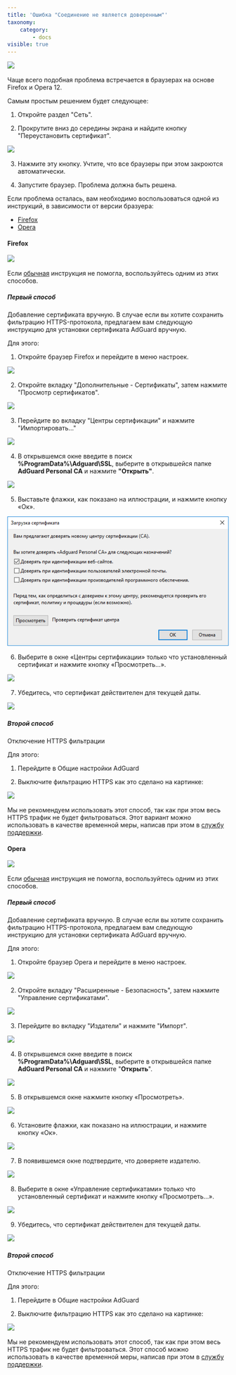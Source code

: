 ```yaml
---
title: 'Ошибка "Соединение не является доверенным"'
taxonomy:
    category:
        - docs
visible: true
---
```


![](https://cdn.adguard.com/public/Adguard/kb/ru/cert_ru.png)

Чаще всего подобная проблема встречается в браузерах на основе Firefox и Opera 12. 

<a name="basic"></a>
Самым простым решением будет следующее: 

1. Откройте раздел "Сеть". 

2. Прокрутите вниз до середины экрана и найдите кнопку "Переустановить сертификат". 

<img src="https://cdn.adguard.com/public/Adguard/kb/newscreenshots/Ru/Windows7.1/reinstallcertRu.png" />

3. Нажмите эту кнопку. Учтите, что все браузеры при этом закроются автоматически.

4. Запустите браузер. Проблема должна быть решена.

Если проблема осталась, вам необходимо воспользоваться одной из инструкций, в зависимости от версии бразуера:

* [Firefox](#firefox)
* [Opera](#opera)

<!---
* [Comodo IceDragon](#comodo)
* [K-Meleon](#k-meleon)
--->

<a name="firefox"></a>
#### Firefox

![](https://cdn.adguard.com/public/Adguard/kb/ru/certificate_ff/1.png)

Если [обычная](#basic) инструкция не помогла, воспользуйтесь одним из этих способов.

##### Первый способ

Добавление сертификата вручную.
В случае если вы хотите сохранить фильтрацию HTTPS-протокола, предлагаем вам следующую инструкцию для установки сертификата AdGuard вручную.

Для этого:
1. Откройте браузер Firefox и перейдите в меню настроек.

![](https://cdn.adguard.com/public/Adguard/kb/ru/certificate_ff/2.png)

2. Откройте вкладку "Дополнительные - Сертификаты", затем нажмите "Просмотр сертификатов".

![](https://cdn.adguard.com/public/Adguard/kb/ru/certificate_ff/3.png)

3. Перейдите во вкладку "Центры сертификации" и нажмите "Импортировать..."

![](https://cdn.adguard.com/public/Adguard/kb/ru/certificate_ff/4.png)

4. В открывшемся окне введите в поиск **%ProgramData%\Adguard\SSL**, выберите в открывшейся папке **AdGuard Personal CA** и нажмите **"Открыть"**.

![](https://cdn.adguard.com/public/Adguard/kb/ru/certificate/5.png)

5. Выставьте флажки, как показано на иллюстрации, и нажмите кнопку «Ок».

![](ffox_cert_trust_ru.png)

6. Выберите в окне «Центры сертификации» только что установленный сертификат и нажмите кнопку «Просмотреть…».

![](https://cdn.adguard.com/public/Adguard/kb/ru/certificate_ff/6.png)

7. Убедитесь, что сертификат действителен для текущей даты.

![](https://cdn.adguard.com/public/Adguard/kb/ru/certificate_ff/7.png)

##### Второй способ

Отключение HTTPS фильтрации

Для этого: 

1. Перейдите в Общие настройки AdGuard 

2. Выключите фильтрацию HTTPS как это сделано на картинке:

<img src="https://cdn.adguard.com/public/Adguard/kb/newscreenshots/Ru/Windows7.1/httpsRu.png" />

Мы не рекомендуем использовать этот способ, так как при этом весь HTTPS трафик не будет фильтроваться. Этот вариант можно использовать в качестве временной меры, написав при этом в [службу поддержки](/technical-support).

<a name="opera"></a>
#### Opera

![](https://cdn.adguard.com/public/Adguard/kb/ru/certificate/1.png)

Если [обычная](#basic) инструкция не помогла, воспользуйтесь одним из этих способов.

##### Первый способ

Добавление сертификата вручную.
В случае если вы хотите сохранить фильтрацию HTTPS-протокола, предлагаем вам следующую инструкцию для установки сертификата AdGuard вручную.

Для этого:
1. Откройте браузер Opera и перейдите в меню настроек.

![](https://cdn.adguard.com/public/Adguard/kb/ru/certificate/2.png)

2. Откройте вкладку "Расширенные - Безопасность", затем нажмите "Управление сертификатами".

![](https://cdn.adguard.com/public/Adguard/kb/ru/certificate/3.png)

3. Перейдите во вкладку "Издатели" и нажмите "Импорт".

![](https://cdn.adguard.com/public/Adguard/kb/ru/certificate/4.png)

4. В открывшемся окне введите в поиск **%ProgramData%\Adguard\SSL**, выберите в открывшейся папке **AdGuard Personal CA** и нажмите "**Открыть**".

![](https://cdn.adguard.com/public/Adguard/kb/ru/certificate/5.png)

5. В открывшемся окне нажмите кнопку «Просмотреть».

![](https://cdn.adguard.com/public/Adguard/kb/ru/certificate/6.png)

6. Установите флажки, как показано на иллюстрации, и нажмите кнопку «Ок».

![](https://cdn.adguard.com/public/Adguard/kb/ru/certificate/7.png)

7. В появившемся окне подтвердите, что доверяете издателю.

![](https://cdn.adguard.com/public/Adguard/kb/ru/certificate/8.png)

8. Выберите в окне «Управление сертификатами» только что установленный сертификат и нажмите кнопку «Просмотреть…».

![](https://cdn.adguard.com/public/Adguard/kb/ru/certificate/9.png)

9. Убедитесь, что сертификат действителен для текущей даты.

![](https://cdn.adguard.com/public/Adguard/kb/ru/certificate/10.png)

##### Второй способ

Отключение HTTPS фильтрации

Для этого: 

1. Перейдите в Общие настройки AdGuard 

2. Выключите фильтрацию HTTPS как это сделано на картинке:

<img src="https://cdn.adguard.com/public/Adguard/kb/newscreenshots/Ru/Windows7.1/httpsRu.png" />

Мы не рекомендуем использовать этот способ, так как при этом весь HTTPS трафик не будет фильтроваться. Этот способ можно использовать в качестве временной меры, написав при этом в [службу поддержки](/technical-support).

<!---
<a name="comodo"></a>
#### Comodo IceDragon

Если при использовании браузера Comodo IceDragon и включенной https фильтрации вы наблюдаете показанное на иллюстрации сообщение, то вам необходимо установить корневой сертификат AdGuard или отключить фильтрацию https в сетевых настройках AdGuard.

![](IceDragon_1.png)

Перейдите Настройки браузера, выберите в разделе «Дополнительные» вкладку «Сертификаты» и нажмите кнопку «Просмотр сертификатов».

![](IceDragon_2.png)

В открывшемся окне выберите вкладку Центры сертификации и нажмите кнопку «Импортировать…».

![](IceDragon_3.png)

В открывшемся окне в адресную строку введите **%ProgramData%\Adguard\NetworkTemp\SSL** и нажмите Enter.

![](IceDragon_4.png)

Выберите из списка «AdGuard CA.cer» и нажмите «Открыть».

![](IceDragon_5.png)

В появившемся окне необходимо выбрать цели, для которых вы импортируете сертификат. Выбирайте все предложенные варианты, отметив их флажками, после чего жмите кнопку «ОК».

![](IceDragon_6.png)

Еще раз нажмите «ОК».

![](IceDragon_7.png)

После добавления сертификата перезагрузите браузер.

Готово! Теперь вы можете посещать защищенные сертификатом сайты.

<a name="k-meleon"></a>
#### K-Meleon

Если при посещении сайта, защищенного сертификатом, браузер выдает вам следующее сообщение, необходимо установить корневой сертификат.

![](K-Meleon_1.png)

Для установки корневого сертификата следуйте предложенной ниже инструкции.

Откройте меню "Инструменты", затем - "Просмотреть данные", затем - "Просмотреть сертификаты".

![](K-Meleon_2.png)

В открывшемся окне перейдите во вкладку "Центры сертификации" и нажмите "Импорт".

![](K-Meleon_3.png)

В открывшемся окне введите в адресную строку **%ProgramData%\Adguard\NetworkTemp\SS**L и нажмите Enter.

![](K-Meleon_4.png)

Выберите из списка "AdGuard CA.cer" и нажмите "Открыть".

![](K-Meleon_5.png)

В открывшемся окне отметьте флажками все пункты и жмете "ОК".

![](K-Meleon_6.png)

Нажмите еще раз "Ок".

![](K-Meleon_7.png)

После добавления сертификата перезагрузите браузер.

Готово! Теперь вы можете посещать защищенные сертификатом сайты.

--->
